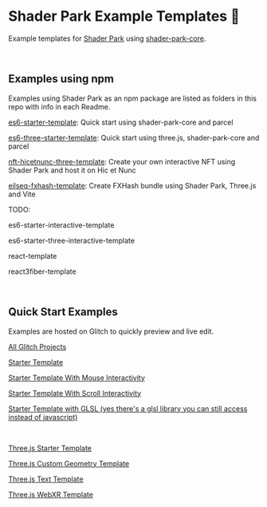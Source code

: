 # Shader Park Example Templates 🎉

Example templates for [Shader Park](https://shaderpark.netlify.com/) using [shader-park-core](https://github.com/shader-park/shader-park-core).

<br/>

## Examples using npm

Examples using Shader Park as an npm package are listed as folders in this repo with info in each Readme.

[es6-starter-template](es6-starter-template/): Quick start using shader-park-core and parcel

[es6-three-starter-template](es6-three-starter-template/): Quick start using three.js, shader-park-core and parcel

[nft-hicetnunc-three-template](nft-hicetnunc-three-template/): Create your own interactive NFT using Shader Park and host it on Hic et Nunc

[eilseq-fxhash-template](eilseq-fxhash-template/): Create FXHash bundle using Shader Park, Three.js and Vite

TODO:

es6-starter-interactive-template

es6-starter-three-interactive-template

react-template

react3fiber-template

<br/>

## Quick Start Examples

Examples are hosted on Glitch to quickly preview and live edit.

[All Glitch Projects](https://glitch.com/@torinmb/shader-park-examples)

[Starter Template](https://glitch.com/edit/#!/shader-park-template)

[Starter Template With Mouse Interactivity](https://glitch.com/edit/#!/shader-park-interactive)

[Starter Template With Scroll Interactivity](https://glitch.com/edit/#!/shader-park-interactive-scroll)

[Starter Template with GLSL (yes there's a glsl library you can still access instead of javascript)](https://glitch.com/edit/#!/shader-park-template-glsl)

<br/>

[Three.js Starter Template](https://glitch.com/edit/#!/shader-park-three-js)

[Three.js Custom Geometry Template](https://glitch.com/edit/#!/shader-park-threejs-custom-geometry)

[Three.js Text Template](https://glitch.com/edit/#!/shader-park-three-js-text)

[Three.js WebXR Template](https://glitch.com/edit/#!/shader-park-webxr)
